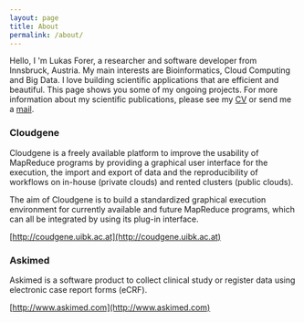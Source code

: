 ```yaml
---
layout: page
title: About
permalink: /about/
---
```


Hello, I 'm Lukas Forer, a researcher and software developer from Innsbruck, Austria. My main interests are Bioinformatics, Cloud Computing and Big Data. I love building scientific applications that are efficient and beautiful. This page shows you some of my ongoing projects. For more information about my scientific publications, please see my [CV](http://lukfor.github.io/files/CV_and_Publications_Forer.pdf) or send me a [mail](mailto:lukas@forer.net).


### Cloudgene

Cloudgene is a freely available platform to improve the usability of MapReduce programs by providing a graphical user interface for the execution, the import and export of data and the reproducibility of workflows on in-house (private clouds) and rented clusters (public clouds).

The aim of Cloudgene is to build a standardized graphical execution environment for currently available and future MapReduce programs, which can all be integrated by using its plug-in interface.

[http://coudgene.uibk.ac.at](http://coudgene.uibk.ac.at)

### Askimed

Askimed is a software product to collect clinical study or register data using electronic case report forms (eCRF).

[http://www.askimed.com](http://www.askimed.com)


